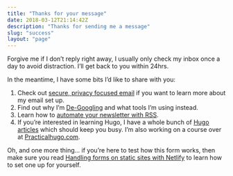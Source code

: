 ```yaml
---
title: "Thanks for your message"
date: 2018-03-12T21:14:42Z
description: "Thanks for sending me a message"
slug: "success"
layout: "page"
---
```


Forgive me if I don’t reply right away, I usually only check my inbox once a day to avoid distraction. I’ll get back to you within 24hrs.

In the meantime, I have some bits I’d like to share with you: 

1. Check out [secure, privacy focused email](/writing/privacy-focused-email/) if you want to learn more about my email set up.
2. Find out why I’m [De-Googling](/writing/de-googling/) and what tools I’m using instead.
3. Learn how to [automate your newsletter with RSS](/writing/automating-newsletter-posse-rss/).
4. If you’re interested in learning Hugo, I have a whole bunch of [Hugo articles](/topics/hugo/) which should keep you busy. I’m also working on a course over at [Practicalhugo.com](https://practicalhugo.com/).


Oh, and one more thing... if you’re here to test how this form works, then make sure you read [Handling forms on static sites with Netlify](/articles/forms-with-netlify/) to learn how to set one up for yourself.
